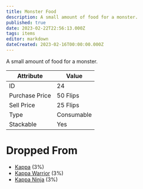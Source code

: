 ```yaml
---
title: Monster Food
description: A small amount of food for a monster.
published: true
date: 2023-02-22T22:56:13.000Z
tags: items
editor: markdown
dateCreated: 2023-02-16T00:00:00.000Z
---
```


A small amount of food for a monster.

|Attribute|Value|
|-|-|
|ID|24|
|Purchase Price|50 Flips|
|Sell Price|25 Flips|
|Type|Consumable|
|Stackable|Yes|


# Dropped From
 * [Kappa](/monsters/kappa.md) (3%)
 * [Kappa Warrior](/monsters/kappa-warrior.md) (3%)
 * [Kappa Ninja](/monsters/kappa-ninja.md) (3%)
